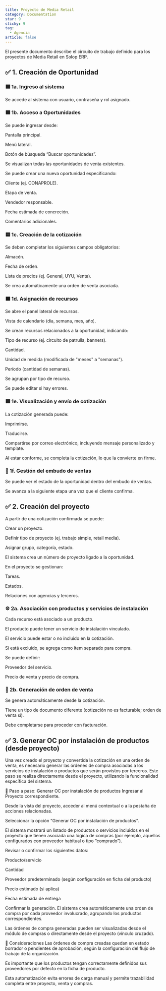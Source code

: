 ```yaml
---
title: Proyecto de Media Retail
category: Documentation
star: 9
sticky: 9
tag: 
  - Agencia
article: false
---
```


El presente documento describe el circuito de trabajo definido para los proyectos de Media Retail en Solop ERP.

## ✅ 1. Creación de Oportunidad

### 🟦 1a. Ingreso al sistema

Se accede al sistema con usuario, contraseña y rol asignado.

### 🟩 1b. Acceso a Oportunidades

Se puede ingresar desde:

Pantalla principal.

Menú lateral.

Botón de búsqueda “Buscar oportunidades”.

Se visualizan todas las oportunidades de venta existentes.

Se puede crear una nueva oportunidad especificando:

Cliente (ej. CONAPROLE).

Etapa de venta.

Vendedor responsable.

Fecha estimada de concreción.

Comentarios adicionales.

### 🟨 1c. Creación de la cotización

Se deben completar los siguientes campos obligatorios:

Almacén.

Fecha de orden.

Lista de precios (ej. General, UYU, Venta).

Se crea automáticamente una orden de venta asociada.

### 🟧 1d. Asignación de recursos

Se abre el panel lateral de recursos.

Vista de calendario (día, semana, mes, año).

Se crean recursos relacionados a la oportunidad, indicando:

Tipo de recurso (ej. circuito de patrulla, banners).

Cantidad.

Unidad de medida (modificada de "meses" a "semanas").

Período (cantidad de semanas).

Se agrupan por tipo de recurso.

Se puede editar si hay errores.

### 🟥 1e. Visualización y envío de cotización

La cotización generada puede:

Imprimirse.

Traducirse.

Compartirse por correo electrónico, incluyendo mensaje personalizado y template.

Al estar conforme, se completa la cotización, lo que la convierte en firme.

### 🔷 1f. Gestión del embudo de ventas

Se puede ver el estado de la oportunidad dentro del embudo de ventas.

Se avanza a la siguiente etapa una vez que el cliente confirma.

## ✅ 2. Creación del proyecto

A partir de una cotización confirmada se puede:

Crear un proyecto.

Definir tipo de proyecto (ej. trabajo simple, retail media).

Asignar grupo, categoría, estado.

El sistema crea un número de proyecto ligado a la oportunidad.

En el proyecto se gestionan:

Tareas.

Estados.

Relaciones con agencias y terceros.

### ⚙️ 2a. Asociación con productos y servicios de instalación

Cada recurso está asociado a un producto.

El producto puede tener un servicio de instalación vinculado.

El servicio puede estar o no incluido en la cotización.

Si está excluido, se agrega como ítem separado para compra.

Se puede definir:

Proveedor del servicio.

Precio de venta y precio de compra.

### 🧾 2b. Generación de orden de venta

Se genera automáticamente desde la cotización.

Tiene un tipo de documento diferente (cotización no es facturable; orden de venta sí).

Debe completarse para proceder con facturación.

## ✅ 3. Generar OC por instalación de productos (desde proyecto)

Una vez creado el proyecto y convertida la cotización en una orden de venta, es necesario generar las órdenes de compra asociadas a los servicios de instalación o productos que serán provistos por terceros. Este paso se realiza directamente desde el proyecto, utilizando la funcionalidad específica del sistema.

🔹 Paso a paso: Generar OC por instalación de productos
Ingresar al Proyecto correspondiente.

Desde la vista del proyecto, acceder al menú contextual o a la pestaña de acciones relacionadas.

Seleccionar la opción “Generar OC por instalación de productos”.

El sistema mostrará un listado de productos o servicios incluidos en el proyecto que tienen asociada una lógica de compras (por ejemplo, aquellos configurados con proveedor habitual o tipo “comprado”).

Revisar o confirmar los siguientes datos:

Producto/servicio

Cantidad

Proveedor predeterminado (según configuración en ficha del producto)

Precio estimado (si aplica)

Fecha estimada de entrega

Confirmar la generación. El sistema crea automáticamente una orden de compra por cada proveedor involucrado, agrupando los productos correspondientes.

Las órdenes de compra generadas pueden ser visualizadas desde el módulo de compras o directamente desde el proyecto (vínculo cruzado).

🔸 Consideraciones
Las órdenes de compra creadas quedan en estado borrador o pendientes de aprobación, según la configuración del flujo de trabajo de la organización.

Es importante que los productos tengan correctamente definidos sus proveedores por defecto en la ficha de producto.

Esta automatización evita errores de carga manual y permite trazabilidad completa entre proyecto, venta y compras.